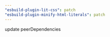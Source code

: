 ```yaml
---
"esbuild-plugin-lit-css": patch
"esbuild-plugin-minify-html-literals": patch
---
```

update peerDependencies
